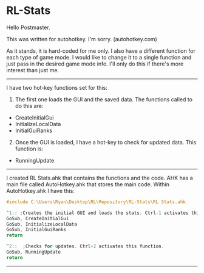 # RL-Stats

Hello Postmaster.

This was written for autohotkey. I'm sorry. (autohotkey.com)

As it stands, it is hard-coded for me only. I also have a different function for each type of game mode. I would like to change it to a single function and just pass in the desired game mode info. I'll only do this if there's more interest than just me.
***
I have two hot-key functions set for this:

1. The first one loads the GUI and the saved data. The functions called to do this are:
 * CreateInitialGui
 * InitializeLocalData
 * InitialGuiRanks

2. Once the GUI is loaded, I have a hot-key to check for updated data. This function is:
 * RunningUpdate

***
I created RL Stats.ahk that contains the functions and the code. AHK has a main file called AutoHotkey.ahk that stores the main code. Within AutoHotkey.ahk I have this:

```c
#include C:\Users\Ryan\Desktop\RL\Repository\RL-Stats\RL Stats.ahk

^1:: ;Creates the initial GUI and loads the stats. Ctrl-1 activates this function.
GoSub, CreateInitialGui
GoSub, InitializeLocalData
GoSub, InitialGuiRanks
return

^2::  ;Checks for updates. Ctrl+2 activates this function.
GoSub, RunningUpdate
return
```
***
